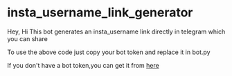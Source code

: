 # insta_username_link_generator

Hey, Hi 
This bot generates an insta_username link directly in telegram which you can share

To use the above code just copy your bot token  and replace it in bot.py


If you don't have a bot token,you can get it from [here](https://t.me/botfather)






